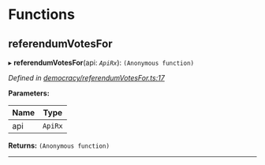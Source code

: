 

# Functions

<a id="referendumvotesfor"></a>

##  referendumVotesFor

▸ **referendumVotesFor**(api: *`ApiRx`*): `(Anonymous function)`

*Defined in [democracy/referendumVotesFor.ts:17](https://github.com/polkadot-js/api/blob/2a2df9a/packages/api-derive/src/democracy/referendumVotesFor.ts#L17)*

**Parameters:**

| Name | Type |
| ------ | ------ |
| api | `ApiRx` |

**Returns:** `(Anonymous function)`

___

